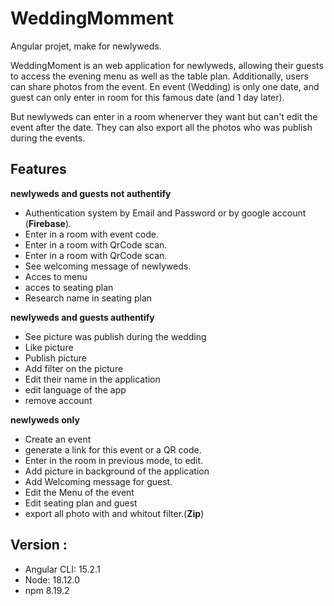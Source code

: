 # WeddingMomment

Angular projet, make for newlyweds.

WeddingMoment is an web application for newlyweds, allowing their guests to access the evening menu as well as the table plan. Additionally, users can share photos from the event.
En event (Wedding) is only one date, and guest can only enter in room for this famous date (and 1 day later).

But newlyweds can enter in a room whenerver they want but can't edit the event after the date.
They can also export all the photos who was publish during the events.

## Features

**newlyweds and guests not authentify**
* Authentication system by Email and Password or by google account (**Firebase**).
* Enter in a room with event code.
* Enter in a room with QrCode scan.
* Enter in a room with QrCode scan.
* See welcoming message of newlyweds.
* Acces to menu
* acces to seating plan
* Research name in seating plan

**newlyweds and guests authentify**
* See picture was publish during the wedding
* Like picture
* Publish picture
* Add filter on the picture
* Edit their name in the application
* edit language of the app
* remove account

 **newlyweds only**
* Create an event
* generate a link for this event or a QR code.
* Enter in the room in previous mode, to edit.
* Add picture in background of the application
* Add Welcoming message for guest.
* Edit the Menu of the event
* Edit seating plan and guest
* export all photo with and whitout filter.(**Zip**)


## Version : 
* Angular CLI: 15.2.1
* Node: 18.12.0
* npm 8.19.2


